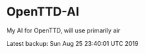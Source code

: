 # OpenTTD-AI
My AI for OpenTTD, will use primarily air

Latest backup: Sun Aug 25 23:40:01 UTC 2019
